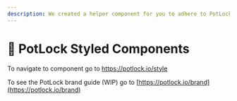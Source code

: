 ```yaml
---
description: We created a helper component for you to adhere to PotLock styled components
---
```


# 💅 PotLock Styled Components

To navigate to component go to [https://potlock.io/style ](https://potlock.io/style)

To see the PotLock brand guide (WIP) go to [https://potlock.io/brand](https://potlock.io/brand)
